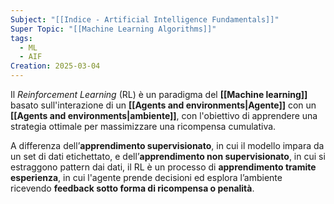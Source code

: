 ```yaml
---
Subject: "[[Indice - Artificial Intelligence Fundamentals]]"
Super Topic: "[[Machine Learning Algorithms]]"
tags:
  - ML
  - AIF
Creation: 2025-03-04
---
```

Il _Reinforcement Learning_ (RL) è un paradigma del **[[Machine learning]]** basato sull'interazione di un **[[Agents and environments|Agente]]** con un **[[Agents and environments|ambiente]]**, con l'obiettivo di apprendere una strategia ottimale per massimizzare una ricompensa cumulativa.

A differenza dell’**apprendimento supervisionato**, in cui il modello impara da un set di dati etichettato, e dell’**apprendimento non supervisionato**, in cui si estraggono pattern dai dati, il RL è un processo di **apprendimento tramite esperienza**, in cui l'agente prende decisioni ed esplora l’ambiente ricevendo **feedback sotto forma di ricompensa o penalità**.